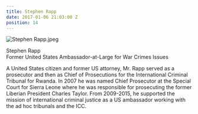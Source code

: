 ```yaml
---
title: Stephen Rapp
date: 2017-01-06 21:03:00 Z
position: 14
---
```


![Stephen Rapp.jpeg](/uploads/Stephen%20Rapp.jpeg)

Stephen Rapp <br> Former United States Ambassador-at-Large for War Crimes Issues


A United States citizen and former US attorney, Mr. Rapp served as a prosecutor and then as Chief of Prosecutions for the International Criminal Tribunal for Rwanda. In 2007 he was named Chief Prosecutor at the Special Court for Sierra Leone where he was responsible for prosecuting the former Liberian President Charles Taylor. From 2009-2015, he supported the mission of international criminal justice as a US ambassador working with the ad hoc tribunals and the ICC. 
